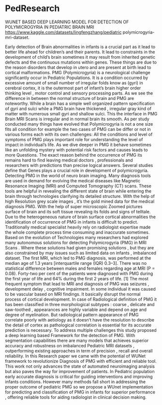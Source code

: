 # PedResearch
WUNET  BASED DEEP LEARNING MODEL FOR DETECTION OF POLYMICROGYRIA IN PEDIATRIC BRAIN MRI
  https://www.kaggle.com/datasets/lingfengzhang/pediatric polymicrogyria-mri-dataset.

  Early detection of Brain abnormalities in infants is a crucial part   as it lead to better life ahead for children’s and their parents. It lead to constraints in the development of child’s brain sometimes it may result from inherited genetic defects and the continuous   mutations within genes.  These things are due to the reason disorders that develop in utero and are present at birth lead to cortical malformations. PMG (Polymicrogyria) is a neurological challenge significantly occur in Pediatric Populations. It is a condition   occurred by excessive amount of small number of irregular folds know as (gyri) in cerebral cortex, it is the outermost part of  infant’s brain higher order thinking level , motor control and sensory processing parts. As we see the difference in between the normal structure of brain and PMG are noteworthy. While a  brain has a simple well organized pattern specification of gyri and sulci  while a PMG brain  have thickened , irregular gray kind of matter  with numerous small gyri and shallow sulci. This the interface in PMG  Brain MRI Scans is irregular and in normal brain its smooth.
As per study conducted  many things have evolved that  Polymicrogyria  is not a one size fits all condition for example the two cases of PMG can be differ or not  in various forms each with its own challenges:
All the conditions and level of symptoms of PMG plays important role for understanding the level of impact in individual’s life.
As we dive deeper in PMG  it behave sometimes like an unfolding mystery with potential risk factors and causes leads to more Questions.  The exact reason behind the occurrence of PMG  its remains hard to find  leaving medical doctors , professionals and researchers with predictions than precise  logical answers. Several studies define that Genes plays a crucial   role in development of polymicrogyria. 
Detecting  PMG in the world of neuro  brain imaging. Many  diagnosis tools are used in demand for evolving the medical  diseases   like  Magnetic Resonance Imaging (MRI) and Computed Tomography (CT) scans. These tools are helpful in revealing the different state of brain while entering the brain through technologies  clarifying its detailed  structure.  With the help of high Resolution grey scale images , it’s the  gold mined data for the medical diagnosis PMG. With the help of super microscopic  Zoomed pictures  surface of brain and its soft tissue  revealing its folds and signs of telltale. 
Due to the heterogeneous  nature of brain surface  cortical abnormalities  the identification of occurrence of PMG in infants is difficult to predict. Traditionally medical specialist  heavily rely on  radiologist expertise made the whole complete process time consuming and  inaccurate sometimes.  Based on the evolution of Technologies  many researchers  had explored many autonomous solutions  for detecting Polymicrogyria (PMG) in MRI Scans . Where these  solutions had  given promising solutions , but they are also constrained by may issues such as limited data on infants , imbalanced dataset.
The first MRI, which led to PMG diagnosis, was performed at the median age of 1.3 years [interquartile range (IQR) 0.3–3]. There was no statistical difference between males and females regarding age at MRI (P = 0.08). Forty-two per cent of the patients were diagnosed with PMG during the first year of life and 64% during the first 2 years of life. [1] The most  frequent symptom  that lead to MRI and diagnosis of PMG was seizures , development delay , cognitive impairment. In some individual it was caused  to be vascular  based on MRI findings. It basically disrupt the normal process of cortical development. In case of Radiological definition of PMG it has been classified in three morphological subtypes : coarse , delicate and saw-toothed , appearances are highly variable and depend on age and degree of myelination. But radiological pattern appearance  of PMG   correlate poorly with aetiology as it doesn’t have the resolution to describe the detail of cortex as pathological correlation is essential for its accurate  prediction is necessary.  To address multiple challenges this study proposed a deep learning  based Framework  for the detection of PMG. With segmentation capabilities there  are many models  that achieves superior accuracy and robustness on imbalanced Pediatric MRI datasets , outperforming existing approaches in term of precision , recall and overall reliability. In this Research paper we came with the potential of WUNet framework to revolutionize  Diagnosis of PMG with efficient and reliable tool. This work not only advances the state of automated neuroimaging analysis but also paves the way for improvement of patients. In Pediatric population  early accurate diagnosis is critical  for guiding interventions and improving infants conditions. However many methods fall short in addressing the proper outcome of pediatric PMG  so we propose a WUnet implementation for predicting and classification of PMG in infants  for superior performance  , offering reliable tools for aiding radiologist in clinical decision making.







